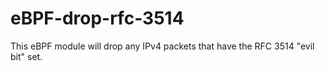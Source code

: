 # eBPF-drop-rfc-3514
This eBPF module will drop any IPv4 packets that have the RFC 3514 "evil bit" set.

